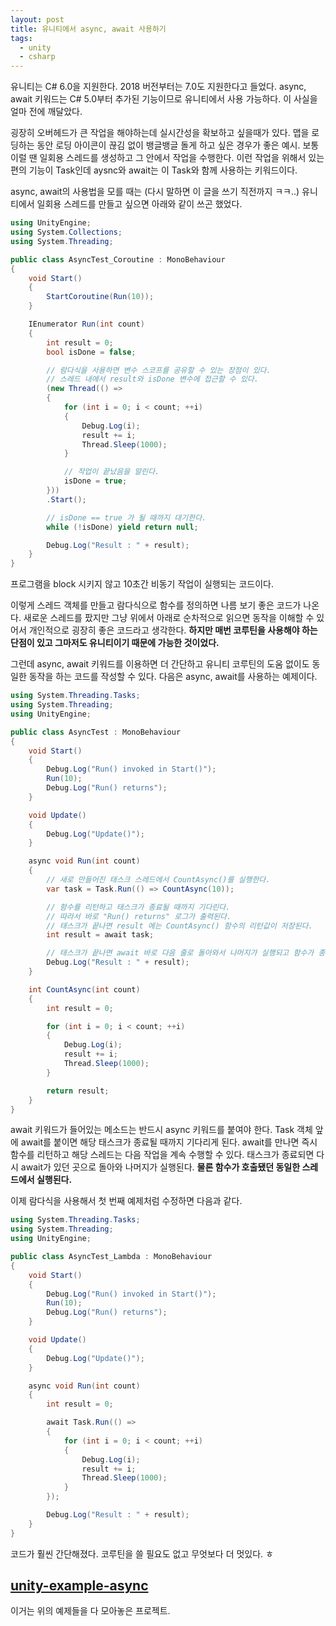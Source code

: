 ```yaml
---
layout: post
title: 유니티에서 async, await 사용하기
tags:
  - unity
  - csharp
---
```


유니티는 C# 6.0을 지원한다. 2018 버전부터는 7.0도 지원한다고 들었다. async, await 키워드는 C# 5.0부터 추가된 기능이므로 유니티에서 사용 가능하다. 이 사실을 얼마 전에 깨달았다.  

굉장히 오버헤드가 큰 작업을 해야하는데 실시간성을 확보하고 싶을때가 있다. 맵을 로딩하는 동안 로딩 아이콘이 끊김 없이 뱅글뱅글 돌게 하고 싶은 경우가 좋은 예시. 보통 이럴 땐 일회용 스레드를 생성하고 그 안에서 작업을 수행한다. 이런 작업을 위해서 있는 편의 기능이 Task인데 aysnc와 await는 이 Task와 함께 사용하는 키워드이다.  

async, await의 사용법을 모를 때는 (다시 말하면 이 글을 쓰기 직전까지 ㅋㅋ..) 유니티에서 일회용 스레드를 만들고 싶으면 아래와 같이 쓰곤 했었다.

```csharp
using UnityEngine;
using System.Collections;
using System.Threading;

public class AsyncTest_Coroutine : MonoBehaviour
{
	void Start()
	{
		StartCoroutine(Run(10));
	}

	IEnumerator Run(int count)
	{
		int result = 0;
		bool isDone = false;

		// 람다식을 사용하면 변수 스코프를 공유할 수 있는 장점이 있다.
		// 스레드 내에서 result와 isDone 변수에 접근할 수 있다.
		(new Thread(() =>
		{
			for (int i = 0; i < count; ++i)
			{
				Debug.Log(i);
				result += i;
				Thread.Sleep(1000);
			}

			// 작업이 끝났음을 알린다.
			isDone = true;
		}))
		.Start();

		// isDone == true 가 될 때까지 대기한다.
		while (!isDone) yield return null;

		Debug.Log("Result : " + result);
	}
}
```

프로그램을 block 시키지 않고 10초간 비동기 작업이 실행되는 코드이다.  

이렇게 스레드 객체를 만들고 람다식으로 함수를 정의하면 나름 보기 좋은 코드가 나온다. 새로운 스레드를 팠지만 그냥 위에서 아래로 순차적으로 읽으면 동작을 이해할 수 있어서 개인적으로 굉장히 좋은 코드라고 생각한다. **하지만 매번 코루틴을 사용해야 하는 단점이 있고 그마저도 유니티이기 때문에 가능한 것이었다.**

그런데 async, await 키워드를 이용하면 더 간단하고 유니티 코루틴의 도움 없이도 동일한 동작을 하는 코드를 작성할 수 있다. 다음은 async, await를 사용하는 예제이다.

```csharp
using System.Threading.Tasks;
using System.Threading;
using UnityEngine;

public class AsyncTest : MonoBehaviour
{
	void Start()
	{
		Debug.Log("Run() invoked in Start()");
		Run(10);
		Debug.Log("Run() returns");
	}

	void Update()
	{
		Debug.Log("Update()");
	}

	async void Run(int count)
	{
		// 새로 만들어진 태스크 스레드에서 CountAsync()를 실행한다.
		var task = Task.Run(() => CountAsync(10));

		// 함수를 리턴하고 태스크가 종료될 때까지 기다린다.
		// 따라서 바로 "Run() returns" 로그가 출력된다.
		// 태스크가 끝나면 result 에는 CountAsync() 함수의 리턴값이 저장된다.
		int result = await task;

		// 태스크가 끝나면 await 바로 다음 줄로 돌아와서 나머지가 실행되고 함수가 종료된다.
		Debug.Log("Result : " + result);
	}

	int CountAsync(int count)
	{
		int result = 0;

		for (int i = 0; i < count; ++i)
		{
			Debug.Log(i);
			result += i;
			Thread.Sleep(1000);
		}

		return result;
	}
}
```

await 키워드가 들어있는 메소드는 반드시 async 키워드를 붙여야 한다. Task 객체 앞에 await를 붙이면 해당 태스크가 종료될 때까지 기다리게 된다. await를 만나면 즉시 함수를 리턴하고 해당 스레드는 다음 작업을 계속 수행할 수 있다. 태스크가 종료되면 다시 await가 있던 곳으로 돌아와 나머지가 실행된다. **물론 함수가 호출됐던 동일한 스레드에서 실행된다.**

이제 람다식을 사용해서 첫 번째 예제처럼 수정하면 다음과 같다.

```csharp
using System.Threading.Tasks;
using System.Threading;
using UnityEngine;

public class AsyncTest_Lambda : MonoBehaviour
{
	void Start()
	{
		Debug.Log("Run() invoked in Start()");
		Run(10);
		Debug.Log("Run() returns");
	}

	void Update()
	{
		Debug.Log("Update()");
	}

	async void Run(int count)
	{
		int result = 0;

		await Task.Run(() =>
		{
			for (int i = 0; i < count; ++i)
			{
				Debug.Log(i);
				result += i;
				Thread.Sleep(1000);
			}
		});

		Debug.Log("Result : " + result);
	}
}
```

코드가 훨씬 간단해졌다. 코루틴을 쓸 필요도 없고 무엇보다 더 멋있다. ㅎ

## [unity-example-async](https://github.com/chickeningot/unity-example-async)
이거는 위의 예제들을 다 모아놓은 프로젝트.